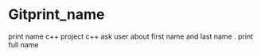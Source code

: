 # Gitprint_name
print name c++
project c++ ask user about first name and last name .
print full name 
